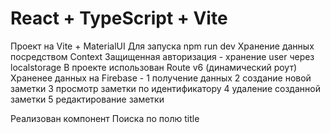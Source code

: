 # React + TypeScript + Vite
Проект на Vite + MaterialUI
Для запуска npm run dev
Хранение данных посредством Context
Защищенная авторизация - хранение user через localstorage
В проекте использован Route v6 (динамический роут) 
Храненее данных на  Firebase - 
  1 получение данных
  2 создание новой заметки
  3 просмотр заметки по идентификатору
  4 удаление созданной заметки
  5 редактирование заметки

Реализован компонент Поиска по полю title
